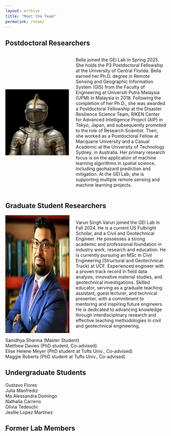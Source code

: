 ```yaml
---
layout: archive
title: "Meet the Team"
permalink: /team/
---
```


<!-- ![Khashayar Heydarpour](/images/team/KH.jpeg) -->
## Postdoctoral Researchers

<div style="display: flex; align-items: center;">
    <img src="/images/team/knight.jpg" alt="People" width="200">
    <p style="margin-left: 20px;"> Bella joined the GEI Lab in Spring 2025. She holds the P3 Postdoctoral Fellowship at the University of Central Florida. Bella earned her Ph.D. degree in Remote Sensing and Geographic Information System (GIS) from the Faculty of Engineering at Universiti Putra Malaysia (UPM) in Malaysia in 2018. Following the completion of her Ph.D., she was awarded a Postdoctoral Fellowship at the Disaster Resilience Science Team, RIKEN Center for Advanced Intelligence Project (AIP) in Tokyo, Japan, and subsequently promoted to the role of Research Scientist. Then, she worked as a Postdoctoral Fellow at Macquarie University and a Casual Academic at the University of Technology Sydney, in Australia. Her primary research focus is on the application of machine learning algorithms in spatial science, including geohazard prediction and mitigation. At the GEI Lab, she is supporting multiple remote sensing and machine learning projects.</p>
</div>


## Graduate Student Researchers

<div style="display: flex; align-items: justify;">
    <img src="/images/team/varun.jpg" alt="People" width="200">
    <p style="margin-left: 20px;">Varun Singh
    Varun joined the GEI Lab in Fall 2024. He is a current US Fulbright Scholar, and a Civil and Geotechnical Engineer. He possesses a strong academic and professional foundation in industry work, research and education. He is currently pursuing an MSc in Civil Engineering (Structural and Geotechnical Track) at UCF. Experienced engineer with a proven track record in field data analysis, innovative material studies, and geotechnical investigations. Skilled educator, serving as a graduate teaching assistant, guest lecturer, and technical presenter, with a commitment to mentoring and inspiring future engineers. He is dedicated to advancing knowledge through interdisciplinary research and effective teaching methodologies in civil and geotechnical engineering.
    </p>
</div>

Sanidhya Sharma (Master Student) <br />
Matthew Davies (PhD student, Co-advised) <br />
Elise Helene Meyer (PhD student at Tufts Univ., Co-advised) <br />
Maggie Roberts (PhD student at Tufts Univ., Co-advised) <br />

## Undergraduate Students
Gustavo Flores <br />
Julia Manfrediz <br />
Ma Alessandra Domingo <br />
Nathalia Carreno <br />
Olivia Tedeschi <br />
Jesllie Lopez Martinez <br />





## Former Lab Members

<!-- ![Jesllie Lopez Martinez](/images/team/JLM.jpg)
Jesllie Lopez Martinez 
(URA, 2023-2024)

<div style="display: flex; align-items: center;">
    <img src="/images/team/JLM.jpg" alt="Peple" width="200">
    <p style="margin-left: 20px;">Bella joined the GEI Lab in Spring 2025. She holds the P3 Postdoctoral Fellowship at University of Central Florida.  Bella earned her Ph.D. degree in Remote Sensing and Geographic Information System (GIS) from the Faculty of Engineering at Universiti Putra Malaysia (UPM) in Malaysia in 2018. Following the completion of her Ph.D., she was awarded a Postdoctoral Fellowship at the Disaster Resilience Science Team, RIKEN Center for Advanced Intelligence Project (AIP) in Tokyo, Japan, and subsequently promoted to the role of Research Scientist. Then, she worked as a Postdoctoral Fellow at Macquarie University and a Casual Academic at the University of Technology Sydney, in Australia. Her primary research focus is on the application of machine learning algorithms in spatial science including geohazard prediction and mitigation. At the GEI Lab, she is supporting multiple remote sensing and machine learning projects.</p>
</div> -->

